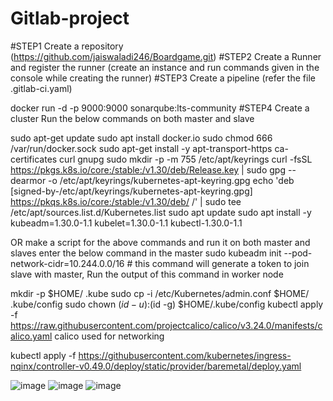 # Gitlab-project

#STEP1
Create a repository
(https://github.com/jaiswaladi246/Boardgame.git)
#STEP2
Create a Runner and register the runner
(create an instance and run commands given in the console while creating the runner)
#STEP3
Create a pipeline (refer the file .gitlab-ci.yaml)
 
docker run -d -p 9000:9000 sonarqube:lts-community
#STEP4
Create a cluster 
Run the below commands on both master and slave

sudo apt-get update
sudo apt install docker.io
sudo chmod 666 /var/run/docker.sock
sudo apt-get install -y apt-transport-https ca-certificates curl gnupg
sudo mkdir -p -m 755 /etc/apt/keyrings
curl -fsSL https://pkgs.k8s.io/core:/stable:/v1.30/deb/Release.key | sudo gpg --dearmor -o /etc/apt/keyrings/kubernetes-apt-keyring.gpg
echo 'deb [signed-by-/etc/apt/keyrings/kubernetes-apt-keyring.gpg]
https://pkqs.k8s.io/core:/stable:/v1.30/deb/ /' | sudo tee /etc/apt/sources.list.d/Kubernetes.list
sudo apt update
sudo apt install -y kubeadm=1.30.0-1.1 kubelet=1.30.0-1.1 kubectl-1.30.0-1.1

OR make a script for the above commands and run it on both master and slaves
enter the below command in the master 
sudo kubeadm init --pod-network-cidr=10.244.0.0/16   # this command will generate a token to join slave with master, Run the output of this command in worker node

mkdir -p $HOME/ .kube
sudo cp -i /etc/Kubernetes/admin.conf $HOME/ .kube/config
sudo chown $(id -u) :$(id -g) $HOME/.kube/config
kubectl apply -f https://raw.githubusercontent.com/projectcalico/calico/v3.24.0/manifests/calico.yaml                   calico used for networking

kubectl apply -f https://githubusercontent.com/kubernetes/ingress-nqinx/controller-v0.49.0/deploy/static/provider/baremetal/deploy.yaml

![image](https://github.com/user-attachments/assets/62e332a2-e1f1-4f05-a740-96edfa9e4f6f)
![image](https://github.com/user-attachments/assets/a2a262c4-bd29-45ed-acfb-5b6d9c2123d2)
![image](https://github.com/user-attachments/assets/41f86d95-5752-4c14-abe9-5254796e31c9)

